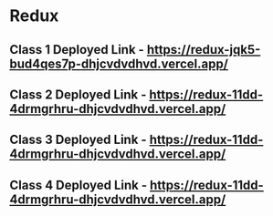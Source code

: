 # Redux

## Class 1 Deployed Link -  https://redux-jqk5-bud4qes7p-dhjcvdvdhvd.vercel.app/

## Class 2 Deployed Link - https://redux-11dd-4drmgrhru-dhjcvdvdhvd.vercel.app/

## Class 3 Deployed Link - https://redux-11dd-4drmgrhru-dhjcvdvdhvd.vercel.app/

## Class 4 Deployed Link - https://redux-11dd-4drmgrhru-dhjcvdvdhvd.vercel.app/
